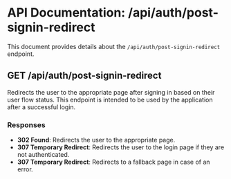 # API Documentation: /api/auth/post-signin-redirect

This document provides details about the `/api/auth/post-signin-redirect` endpoint.

## GET /api/auth/post-signin-redirect

Redirects the user to the appropriate page after signing in based on their user flow status. This endpoint is intended to be used by the application after a successful login.

### Responses

- **302 Found**: Redirects the user to the appropriate page.
- **307 Temporary Redirect**: Redirects the user to the login page if they are not authenticated.
- **307 Temporary Redirect**: Redirects to a fallback page in case of an error.
